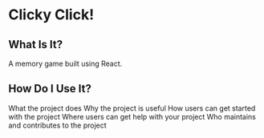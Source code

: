 # Clicky Click!

## What Is It?
A memory game built using React.

## How Do I Use It?

What the project does
Why the project is useful
How users can get started with the project
Where users can get help with your project
Who maintains and contributes to the project
